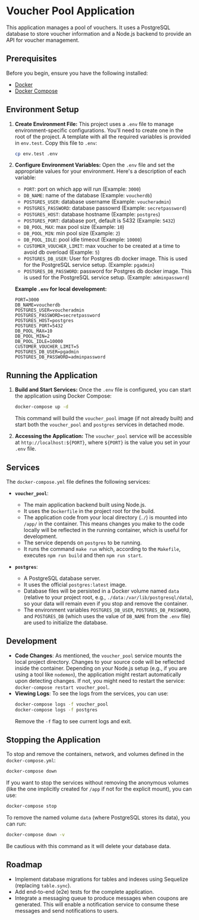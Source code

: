 # Voucher Pool Application

This application manages a pool of vouchers. It uses a PostgreSQL database to store voucher information and a Node.js backend to provide an API for voucher management.

## Prerequisites

Before you begin, ensure you have the following installed:

*   [Docker](https://www.docker.com/get-started)
*   [Docker Compose](https://docs.docker.com/compose/install/)

## Environment Setup

1.  **Create Environment File:**
    This project uses a `.env` file to manage environment-specific configurations. You'll need to create one in the root of the project.
    A template with all the required variables is provided in `env.test`. Copy this file to `.env`:

    ```bash
    cp env.test .env
    ```

2.  **Configure Environment Variables:**
    Open the `.env` file and set the appropriate values for your environment. Here's a description of each variable:

    *   `PORT`: port on which app will run (Example: `3000`)
    *   `DB_NAME`: name of the database (Example: `voucherdb`)
    *   `POSTGRES_USER`: database username (Example: `voucheradmin`)
    *   `POSTGRES_PASSWORD`: database passowrd (Example: `secretpassword`)
    *   `POSTGRES_HOST`: database hostname (Example: `postgres`)
    *   `POSTGRES_PORT`: database port, default is 5432 (Example: `5432`)
    *   `DB_POOL_MAX`: max pool size (Example: `10`)
    *   `DB_POOL_MIN`: min pool size (Example: `2`)
    *   `DB_POOL_IDLE`: pool idle timeout (Example: `10000`)
    *   `CUSTOMER_VOUCHER_LIMIT`: max voucher to be created at a time to avoid db overload (Example: `5`)
    *   `POSTGRES_DB_USER`: User for Postgres db docker image. This is used for the PostgreSQL service setup. (Example: `pgadmin`)
    *   `POSTGRES_DB_PASSWORD`: password for Postgres db docker image. This is used for the PostgreSQL service setup. (Example: `adminpassword`)

    **Example `.env` for local development:**
    ```env
    PORT=3000
    DB_NAME=voucherdb
    POSTGRES_USER=voucheradmin
    POSTGRES_PASSWORD=secretpassword
    POSTGRES_HOST=postgres
    POSTGRES_PORT=5432
    DB_POOL_MAX=10
    DB_POOL_MIN=2
    DB_POOL_IDLE=10000
    CUSTOMER_VOUCHER_LIMIT=5
    POSTGRES_DB_USER=pgadmin
    POSTGRES_DB_PASSWORD=adminpassword
    ```

## Running the Application

1.  **Build and Start Services:**
    Once the `.env` file is configured, you can start the application using Docker Compose:

    ```bash
    docker-compose up -d
    ```
    This command will build the `voucher_pool` image (if not already built) and start both the `voucher_pool` and `postgres` services in detached mode.

2.  **Accessing the Application:**
    The `voucher_pool` service will be accessible at `http://localhost:${PORT}`, where `${PORT}` is the value you set in your `.env` file.

## Services

The `docker-compose.yml` file defines the following services:

*   **`voucher_pool`**:
    *   The main application backend built using Node.js.
    *   It uses the `Dockerfile` in the project root for the build.
    *   The application code from your local directory (`./`) is mounted into `/app/` in the container. This means changes you make to the code locally will be reflected in the running container, which is useful for development.
    *   The service depends on `postgres` to be running.
    *   It runs the command `make run` which, according to the `Makefile`, executes `npm run build` and then `npm run start`.

*   **`postgres`**:
    *   A PostgreSQL database server.
    *   It uses the official `postgres:latest` image.
    *   Database files will be persisted in a Docker volume named `data` (relative to your project root, e.g., `./data:/var/lib/postgresql/data`), so your data will remain even if you stop and remove the container.
    *   The environment variables `POSTGRES_DB_USER`, `POSTGRES_DB_PASSWORD`, and `POSTGRES_DB` (which uses the value of `DB_NAME` from the `.env` file) are used to initialize the database.

## Development

*   **Code Changes**: As mentioned, the `voucher_pool` service mounts the local project directory. Changes to your source code will be reflected inside the container. Depending on your Node.js setup (e.g., if you are using a tool like `nodemon`), the application might restart automatically upon detecting changes. If not, you might need to restart the service: `docker-compose restart voucher_pool`.
*   **Viewing Logs**: To see the logs from the services, you can use:
    ```bash
    docker-compose logs -f voucher_pool
    docker-compose logs -f postgres
    ```
    Remove the `-f` flag to see current logs and exit.

## Stopping the Application

To stop and remove the containers, network, and volumes defined in the `docker-compose.yml`:

```bash
docker-compose down
```

If you want to stop the services without removing the anonymous volumes (like the one implicitly created for `/app` if not for the explicit mount), you can use:

```bash
docker-compose stop
```
To remove the named volume `data` (where PostgreSQL stores its data), you can run:
```bash
docker-compose down -v
```
Be cautious with this command as it will delete your database data.

## Roadmap

*   Implement database migrations for tables and indexes using Sequelize (replacing `table.sync`).
*   Add end-to-end (e2e) tests for the complete application.
*   Integrate a messaging queue to produce messages when coupons are generated. This will enable a notification service to consume these messages and send notifications to users.
